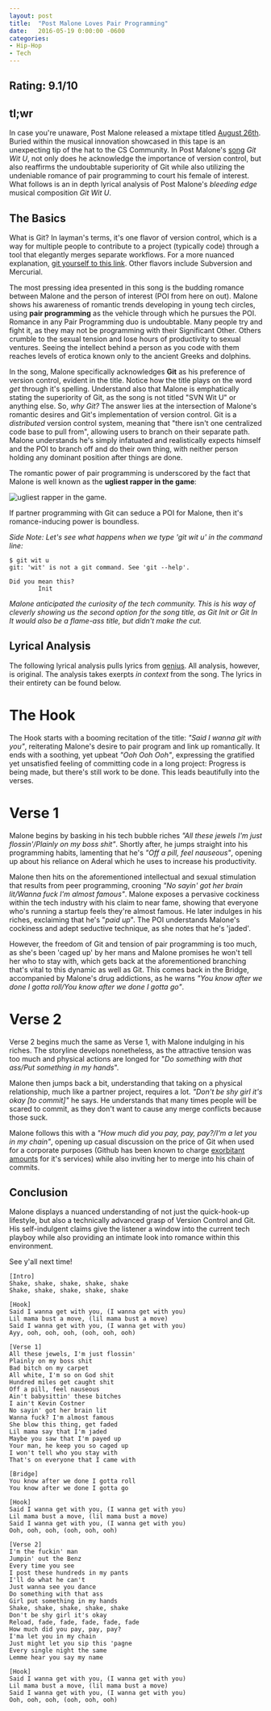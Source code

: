 ```yaml
---
layout: post
title:  "Post Malone Loves Pair Programming"
date:   2016-05-19 0:00:00 -0600
categories: 
- Hip-Hop
- Tech
---
```


**Rating: 9.1/10**
--------------

**tl;wr**
-----
In case you're unaware, Post Malone released a mixtape titled [August 26th][A26]. Buried within the musical innovation showcased in this tape is an unexpecting tip of the hat to the CS Community. In Post Malone's [song][git-wit-u] *Git Wit U*, not only does he acknowledge the importance of version control, but also reaffirms the undoubtable superiority of Git while also utilizing the undeniable romance of pair programming to court his female of interest. What follows is an in depth lyrical analysis of Post Malone's *bleeding edge* musical composition *Git Wit U*. 

**The Basics**
--------------

What is Git? In layman's terms, it's one flavor of version control, which is a way for multiple people to contribute to a project (typically code) through a tool that elegantly merges separate workflows. For a more nuanced explanation, [git yourself to this link][git]. Other flavors include Subversion and Mercurial. 

The most pressing idea presented in this song is the budding romance between Malone and the person of interest (POI from here on out). Malone shows his awareness of romantic trends developing in young tech circles, using **pair programming** as the vehicle through which he pursues the POI. Romance in any Pair Programming duo is undoubtable. Many people try and fight it, as they may not be programming with their Significant Other. Others crumble to the sexual tension and lose hours of productivity to sexual ventures. Seeing the intellect behind a person as you code with them reaches levels of erotica known only to the ancient Greeks and dolphins. 

In the song, Malone specifically acknowledges **Git** as his preference of version control, evident in the title. Notice how the title plays on the word *get* through it's spelling. Understand also that Malone is emphatically stating the superiority of Git, as the song is not titled "SVN Wit U" or anything else. So, *why Git?* The answer lies at the intersection of Malone's romantic desires and Git's implementation of version control. Git is a *distributed* version control system, meaning that "there isn't one centralized code base to pull from", allowing users to branch on their separate path. Malone understands he's simply infatuated and realistically expects himself and the POI to branch off and do their own thing, with neither person holding any dominant position after things are done.

The romantic power of pair programming is underscored by the fact that Malone is well known as the **ugliest rapper in the game**:

![ugliest rapper in the game][ugly-rapper]. 

If partner programming with Git can seduce a POI for Malone, then it's romance-inducing power is boundless.


*Side Note: Let's see what happens when we type 'git wit u' in the command line:*
    
    $ git wit u
    git: 'wit' is not a git command. See 'git --help'.
    
    Did you mean this?
            Init

*Malone anticipated the curiosity of the tech community. This is his way of cleverly showing us the second option for the song title, as Git Init or Git In It would also be a flame-ass title, but didn't make the cut.*

**Lyrical Analysis**
--------------------
The following lyrical analysis pulls lyrics from [genius](genius.com). All analysis, however, is original. The analysis takes exerpts *in context* from the song. The lyrics in their entirety can be found below. 

**The Hook**
=============

The Hook starts with a booming recitation of the title: *"Said I wanna git with you"*, reiterating Malone's desire to pair program and link up romantically. It ends with a soothing, yet upbeat *"Ooh Ooh Ooh"*, expressing the gratified yet unsatisfied feeling of committing code in a long project: Progress is being made, but there's still work to be done. This leads beautifully into the verses. 

**Verse 1**
===========

Malone begins by basking in his tech bubble riches *"All these jewels I'm just flossin'/Plainly on my boss shit"*. Shortly after, he jumps straight into his programming habits, lamenting  that he's *"Off a pill, feel nauseous"*, opening up about his reliance on Aderal which he uses to increase his productivity. 

Malone then hits on the aforementioned intellectual and sexual stimulation that results from peer programming, crooning *"No sayin' got her brain lit/Wanna fuck I'm almost famous"*. Malone exposes a pervasive cockiness within the tech industry with his claim to near fame, showing that everyone who's running a startup feels they're almost famous. He later indulges in his riches, exclaiming that he's "*paid up*". The POI understands Malone's cockiness and adept seductive technique, as she notes that he's 'jaded'. 

However, the freedom of Git and tension of pair programming is too much, as she's been 'caged up' by her mans and Malone promises he won't tell her who to stay with, which gets back at the aforementioned branching that's vital to this dynamic as well as Git. This comes back in the Bridge, accompanied by Malone's drug addictions, as he warns *"You know after we done I gotta roll/You know after we done I gotta go"*.

**Verse 2**
===========

Verse 2 begins much the same as Verse 1, with Malone indulging in his riches. The storyline develops nonetheless, as the attractive tension was too much and physical actions are longed for "*Do something with that ass/Put something in my hands*". 

Malone then jumps back a bit, understanding that taking on a physical relationship, much like a partner project, requires a lot. *"Don't be shy girl it's okay [to commit]"* he says. He understands that many times people will be scared to commit, as they don't want to cause any merge conflicts because those suck.

Malone follows this with a *"How much did you pay, pay, pay?/I'm a let you in my chain"*, opening up casual discussion on the price of Git when used for a corporate purposes (Github has been known to charge [exorbitant amounts][github] for it's services) while also inviting her to merge into his chain of commits.

**Conclusion**
--------------

Malone displays a nuanced understanding of not just the quick-hook-up lifestyle, but also a technically advanced grasp of Version Control and Git. His self-indulgent claims give the listener a window into the current tech playboy while also providing an intimate look into romance within this environment. 

See y'all next time!



	[Intro]
	Shake, shake, shake, shake, shake
	Shake, shake, shake, shake, shake

	[Hook]
	Said I wanna get with you, (I wanna get with you)
	Lil mama bust a move, (lil mama bust a move)
	Said I wanna get with you, (I wanna get with you)
	Ayy, ooh, ooh, ooh, (ooh, ooh, ooh)

	[Verse 1]
	All these jewels, I'm just flossin'
	Plainly on my boss shit
	Bad bitch on my carpet
	All white, I'm so on God shit
	Hundred miles get caught shit
	Off a pill, feel nauseous
	Ain't babysittin' these bitches
	I ain't Kevin Costner
	No sayin' got her brain lit
	Wanna fuck? I'm almost famous
	She blow this thing, get faded
	Lil mama say that I'm jaded
	Maybe you saw that I'm payed up
	Your man, he keep you so caged up
	I won't tell who you stay with
	That's on everyone that I came with

	[Bridge]
	You know after we done I gotta roll
	You know after we done I gotta go

	[Hook]
	Said I wanna get with you, (I wanna get with you)
	Lil mama bust a move, (lil mama bust a move)
	Said I wanna get with you, (I wanna get with you)
	Ooh, ooh, ooh, (ooh, ooh, ooh)

	[Verse 2]
	I'm the fuckin' man
	Jumpin' out the Benz
	Every time you see
	I post these hundreds in my pants
	I'll do what he can't
	Just wanna see you dance
	Do something with that ass
	Girl put something in my hands
	Shake, shake, shake, shake, shake
	Don't be shy girl it's okay
	Reload, fade, fade, fade, fade, fade
	How much did you pay, pay, pay?
	I'ma let you in my chain
	Just might let you sip this 'pagne
	Every single night the same
	Lemme hear you say my name

	[Hook]
	Said I wanna get with you, (I wanna get with you)
	Lil mama bust a move, (lil mama bust a move)
	Said I wanna get with you, (I wanna get with you)
	Ooh, ooh, ooh, (ooh, ooh, ooh)


[A26]: http://www.hotnewhiphop.com/post-malone-august-26th-new-mixtape.116399.html
[git-wit-u]: https://www.youtube.com/watch?v=llx40SDW2VQ
[git]: https://www.smashingmagazine.com/2008/09/the-top-7-open-source-version-control-systems/
[ugly-rapper]: http://media.gettyimages.com/photos/recording-artist-post-malone-arrives-at-the-republic-records-private-picture-id510823796
[genius]: http://genius.com/Post-malone-git-wit-u-lyrics
[github]: https://lostechies.com/jimmybogard/2012/11/07/why-githubs-pricing-model-stinks-for-us/
